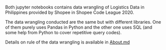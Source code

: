Both jupyter notebooks contains data wrangling of Logistics Data in Philippines provided by Shopee in Shopee Code League 2020.

The data wrangling conducted are the same but with different libraries. One of them purely uses Pandas in Python and the other one uses SQL (and some help from Python to cover repetitive query codes).

Details on rule of the data wrangling is available in [About.md](https://github.com/gstdl/Logistics_Analysis/blob/master/About.MD)
